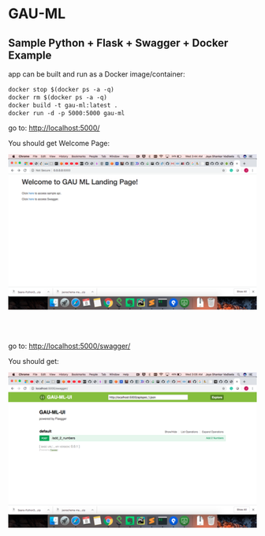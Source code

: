 # GAU-ML
## Sample Python + Flask + Swagger + Docker Example

app can be built and run as a Docker image/container:

```
docker stop $(docker ps -a -q)
docker rm $(docker ps -a -q)
docker build -t gau-ml:latest .
docker run -d -p 5000:5000 gau-ml
```

go to: [http://localhost:5000/](http://localhost:5000/)

You should get Welcome Page:

![welcome_page](docs/welcome.png)

<br>
<br>

go to: [http://localhost:5000/swagger/](http://localhost:5000/swagger/)

You should get:

![swagger](docs/swagger.png)


